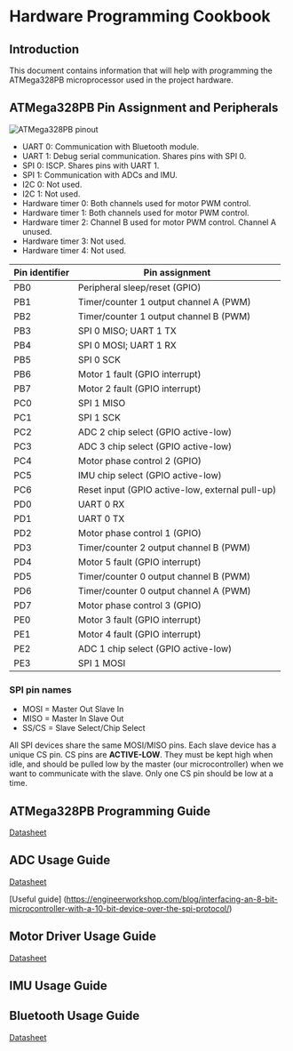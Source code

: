 # Hardware Programming Cookbook

## Introduction
This document contains information that will help with programming the ATMega328PB microprocessor used in the project hardware.

## ATMega328PB Pin Assignment and Peripherals
![ATMega328PB pinout](https://camo.githubusercontent.com/17f4bf2114dedf9ceddc91c5047ace57a72816c50dad7f2510a260e74bf143c7/68747470733a2f2f692e696d6775722e636f6d2f5a51736a4c774c2e6a7067)

* UART 0: Communication with Bluetooth module.
* UART 1: Debug serial communication. Shares pins with SPI 0.
* SPI 0: ISCP. Shares pins with UART 1.
* SPI 1: Communication with ADCs and IMU.
* I2C 0: Not used.
* I2C 1: Not used.
* Hardware timer 0: Both channels used for motor PWM control.
* Hardware timer 1: Both channels used for motor PWM control.
* Hardware timer 2: Channel B used for motor PWM control. Channel A unused.
* Hardware timer 3: Not used.
* Hardware timer 4: Not used.

| Pin identifier | Pin assignment |
| -------------- | -------------- |
| PB0 | Peripheral sleep/reset (GPIO) |
| PB1 | Timer/counter 1 output channel A (PWM) |
| PB2 | Timer/counter 1 output channel B (PWM) |
| PB3 | SPI 0 MISO; UART 1 TX |
| PB4 | SPI 0 MOSI; UART 1 RX |
| PB5 | SPI 0 SCK |
| PB6 | Motor 1 fault (GPIO interrupt) |
| PB7 | Motor 2 fault (GPIO interrupt) |
| PC0 | SPI 1 MISO |
| PC1 | SPI 1 SCK |
| PC2 | ADC 2 chip select (GPIO active-low) |
| PC3 | ADC 3 chip select (GPIO active-low) |
| PC4 | Motor phase control 2 (GPIO) |
| PC5 | IMU chip select (GPIO active-low) |
| PC6 | Reset input (GPIO active-low, external pull-up) |
| PD0 | UART 0 RX |
| PD1 | UART 0 TX |
| PD2 | Motor phase control 1 (GPIO) |
| PD3 | Timer/counter 2 output channel B (PWM) |
| PD4 | Motor 5 fault (GPIO interrupt) |
| PD5 | Timer/counter 0 output channel B (PWM) |
| PD6 | Timer/counter 0 output channel A (PWM) |
| PD7 | Motor phase control 3 (GPIO) |
| PE0 | Motor 3 fault (GPIO interrupt) |
| PE1 | Motor 4 fault (GPIO interrupt) |
| PE2 | ADC 1 chip select (GPIO active-low) |
| PE3 | SPI 1 MOSI |

### SPI pin names
* MOSI = Master Out Slave In
* MISO = Master In Slave Out
* SS/CS = Slave Select/Chip Select

All SPI devices share the same MOSI/MISO pins.
Each slave device has a unique CS pin.
CS pins are **ACTIVE-LOW**.
They must be kept high when idle, and should be pulled low by the master (our microcontroller) when we want to communicate with the slave.
Only one CS pin should be low at a time.

## ATMega328PB Programming Guide
[Datasheet](https://ww1.microchip.com/downloads/aemDocuments/documents/MCU08/ProductDocuments/DataSheets/40001906C.pdf)

## ADC Usage Guide
[Datasheet](https://ww1.microchip.com/downloads/en/DeviceDoc/21295d.pdf)

[Useful guide] (https://engineerworkshop.com/blog/interfacing-an-8-bit-microcontroller-with-a-10-bit-device-over-the-spi-protocol/)

## Motor Driver Usage Guide
[Datasheet](https://www.ti.com/lit/ds/symlink/drv8876.pdf?ts=1710028903037&ref_url=https%253A%252F%252Fwww.ti.com%252Fproduct%252FDRV8876)

## IMU Usage Guide

## Bluetooth Usage Guide
[Datasheet](https://ww1.microchip.com/downloads/en/DeviceDoc/BM70-71-Bluetooth-Low-Energy-BLE-Module-Data-Sheet-DS60001372J.pdf)
